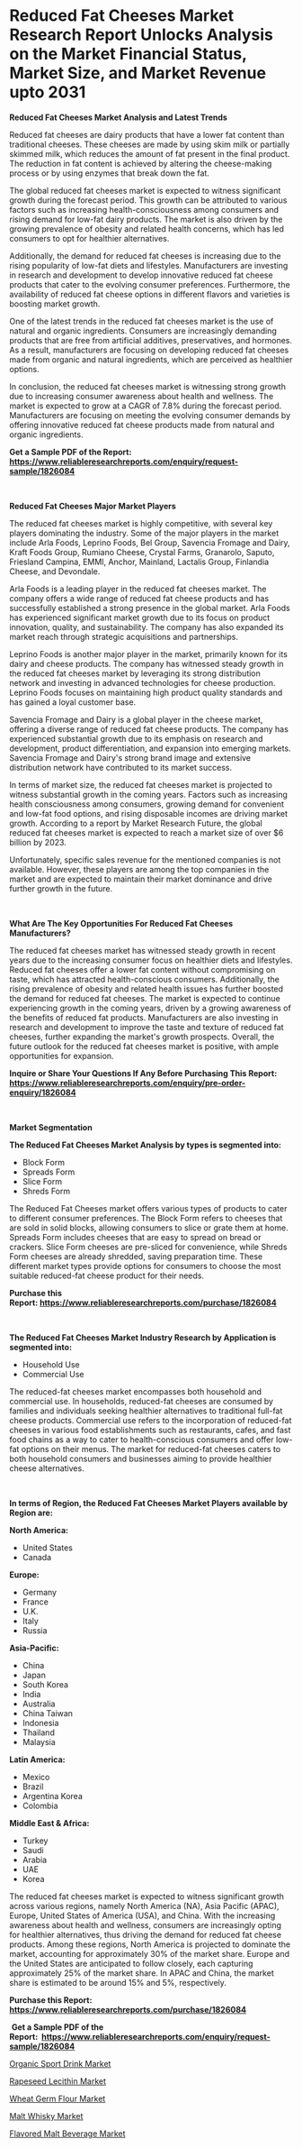 <p><h1>Reduced Fat Cheeses Market Research Report Unlocks Analysis on the Market Financial Status, Market Size, and Market Revenue upto 2031</h1></p><p><strong>Reduced Fat Cheeses Market Analysis and Latest Trends</strong></p>
<p><p>Reduced fat cheeses are dairy products that have a lower fat content than traditional cheeses. These cheeses are made by using skim milk or partially skimmed milk, which reduces the amount of fat present in the final product. The reduction in fat content is achieved by altering the cheese-making process or by using enzymes that break down the fat.</p><p>The global reduced fat cheeses market is expected to witness significant growth during the forecast period. This growth can be attributed to various factors such as increasing health-consciousness among consumers and rising demand for low-fat dairy products. The market is also driven by the growing prevalence of obesity and related health concerns, which has led consumers to opt for healthier alternatives.</p><p>Additionally, the demand for reduced fat cheeses is increasing due to the rising popularity of low-fat diets and lifestyles. Manufacturers are investing in research and development to develop innovative reduced fat cheese products that cater to the evolving consumer preferences. Furthermore, the availability of reduced fat cheese options in different flavors and varieties is boosting market growth.</p><p>One of the latest trends in the reduced fat cheeses market is the use of natural and organic ingredients. Consumers are increasingly demanding products that are free from artificial additives, preservatives, and hormones. As a result, manufacturers are focusing on developing reduced fat cheeses made from organic and natural ingredients, which are perceived as healthier options.</p><p>In conclusion, the reduced fat cheeses market is witnessing strong growth due to increasing consumer awareness about health and wellness. The market is expected to grow at a CAGR of 7.8% during the forecast period. Manufacturers are focusing on meeting the evolving consumer demands by offering innovative reduced fat cheese products made from natural and organic ingredients.</p></p>
<p><strong>Get a Sample PDF of the Report:&nbsp; <a href="https://www.reliableresearchreports.com/enquiry/request-sample/1826084">https://www.reliableresearchreports.com/enquiry/request-sample/1826084</a></strong></p>
<p>&nbsp;</p>
<p><strong>Reduced Fat Cheeses Major Market Players</strong></p>
<p><p>The reduced fat cheeses market is highly competitive, with several key players dominating the industry. Some of the major players in the market include Arla Foods, Leprino Foods, Bel Group, Savencia Fromage and Dairy, Kraft Foods Group, Rumiano Cheese, Crystal Farms, Granarolo, Saputo, Friesland Campina, EMMI, Anchor, Mainland, Lactalis Group, Finlandia Cheese, and Devondale.</p><p>Arla Foods is a leading player in the reduced fat cheeses market. The company offers a wide range of reduced fat cheese products and has successfully established a strong presence in the global market. Arla Foods has experienced significant market growth due to its focus on product innovation, quality, and sustainability. The company has also expanded its market reach through strategic acquisitions and partnerships.</p><p>Leprino Foods is another major player in the market, primarily known for its dairy and cheese products. The company has witnessed steady growth in the reduced fat cheeses market by leveraging its strong distribution network and investing in advanced technologies for cheese production. Leprino Foods focuses on maintaining high product quality standards and has gained a loyal customer base.</p><p>Savencia Fromage and Dairy is a global player in the cheese market, offering a diverse range of reduced fat cheese products. The company has experienced substantial growth due to its emphasis on research and development, product differentiation, and expansion into emerging markets. Savencia Fromage and Dairy's strong brand image and extensive distribution network have contributed to its market success.</p><p>In terms of market size, the reduced fat cheeses market is projected to witness substantial growth in the coming years. Factors such as increasing health consciousness among consumers, growing demand for convenient and low-fat food options, and rising disposable incomes are driving market growth. According to a report by Market Research Future, the global reduced fat cheeses market is expected to reach a market size of over $6 billion by 2023.</p><p>Unfortunately, specific sales revenue for the mentioned companies is not available. However, these players are among the top companies in the market and are expected to maintain their market dominance and drive further growth in the future.</p></p>
<p>&nbsp;</p>
<p><strong>What Are The Key Opportunities For Reduced Fat Cheeses Manufacturers?</strong></p>
<p><p>The reduced fat cheeses market has witnessed steady growth in recent years due to the increasing consumer focus on healthier diets and lifestyles. Reduced fat cheeses offer a lower fat content without compromising on taste, which has attracted health-conscious consumers. Additionally, the rising prevalence of obesity and related health issues has further boosted the demand for reduced fat cheeses. The market is expected to continue experiencing growth in the coming years, driven by a growing awareness of the benefits of reduced fat products. Manufacturers are also investing in research and development to improve the taste and texture of reduced fat cheeses, further expanding the market's growth prospects. Overall, the future outlook for the reduced fat cheeses market is positive, with ample opportunities for expansion.</p></p>
<p><strong>Inquire or Share Your Questions If Any Before Purchasing This Report: <a href="https://www.reliableresearchreports.com/enquiry/pre-order-enquiry/1826084">https://www.reliableresearchreports.com/enquiry/pre-order-enquiry/1826084</a></strong></p>
<p>&nbsp;</p>
<p><strong>Market Segmentation</strong></p>
<p><strong>The Reduced Fat Cheeses Market Analysis by types is segmented into:</strong></p>
<p><ul><li>Block Form</li><li>Spreads Form</li><li>Slice Form</li><li>Shreds Form</li></ul></p>
<p><p>The Reduced Fat Cheeses market offers various types of products to cater to different consumer preferences. The Block Form refers to cheeses that are sold in solid blocks, allowing consumers to slice or grate them at home. Spreads Form includes cheeses that are easy to spread on bread or crackers. Slice Form cheeses are pre-sliced for convenience, while Shreds Form cheeses are already shredded, saving preparation time. These different market types provide options for consumers to choose the most suitable reduced-fat cheese product for their needs.</p></p>
<p><strong>Purchase this Report:&nbsp;<a href="https://www.reliableresearchreports.com/purchase/1826084">https://www.reliableresearchreports.com/purchase/1826084</a></strong></p>
<p>&nbsp;</p>
<p><strong>The Reduced Fat Cheeses Market Industry Research by Application is segmented into:</strong></p>
<p><ul><li>Household Use</li><li>Commercial Use</li></ul></p>
<p><p>The reduced-fat cheeses market encompasses both household and commercial use. In households, reduced-fat cheeses are consumed by families and individuals seeking healthier alternatives to traditional full-fat cheese products. Commercial use refers to the incorporation of reduced-fat cheeses in various food establishments such as restaurants, cafes, and fast food chains as a way to cater to health-conscious consumers and offer low-fat options on their menus. The market for reduced-fat cheeses caters to both household consumers and businesses aiming to provide healthier cheese alternatives.</p></p>
<p>&nbsp;</p>
<p><strong>In terms of Region, the Reduced Fat Cheeses Market Players available by Region are:</strong></p>
<p>
    <p> <strong> North America: </strong>
        <ul>
            <li>United States</li>
            <li>Canada</li>
        </ul>
        </p> 
    <p> <strong> Europe: </strong>
        <ul>
            <li>Germany</li>
            <li>France</li>
            <li>U.K.</li>
            <li>Italy</li>
            <li>Russia</li>
        </ul>
        </p> 
    <p> <strong> Asia-Pacific: </strong>
        <ul>
            <li>China</li>
            <li>Japan</li>
            <li>South Korea</li>
            <li>India</li>
            <li>Australia</li>
            <li>China Taiwan</li>
            <li>Indonesia</li>
            <li>Thailand</li>
            <li>Malaysia</li>
        </ul>
        </p> 
    <p> <strong> Latin America: </strong>
        <ul>
            <li>Mexico</li>
            <li>Brazil</li>
            <li>Argentina Korea</li>
            <li>Colombia</li>
        </ul>
        </p> 
    <p> <strong> Middle East & Africa: </strong>
        <ul>
            <li>Turkey</li>
            <li>Saudi</li>
            <li>Arabia</li>
            <li>UAE</li>
            <li>Korea</li>
        </ul>
    </p>
    </p>
<p><p>The reduced fat cheeses market is expected to witness significant growth across various regions, namely North America (NA), Asia Pacific (APAC), Europe, United States of America (USA), and China. With the increasing awareness about health and wellness, consumers are increasingly opting for healthier alternatives, thus driving the demand for reduced fat cheese products. Among these regions, North America is projected to dominate the market, accounting for approximately 30% of the market share. Europe and the United States are anticipated to follow closely, each capturing approximately 25% of the market share. In APAC and China, the market share is estimated to be around 15% and 5%, respectively.</p></p>
<p><strong>Purchase this Report: <a href="https://www.reliableresearchreports.com/purchase/1826084">https://www.reliableresearchreports.com/purchase/1826084</a></strong></p>
<p>&nbsp;<strong>Get a Sample PDF of the Report:&nbsp;&nbsp;<a href="https://www.reliableresearchreports.com/enquiry/request-sample/1826084">https://www.reliableresearchreports.com/enquiry/request-sample/1826084</a></strong></p>
<p><strong></strong></p>
<p><p><a href="https://github.com/khayangel/Market-Research-Report-List-1/blob/main/organic-sport-drink-market.md">Organic Sport Drink Market</a></p><p><a href="https://github.com/antony131rp/Market-Research-Report-List-1/blob/main/rapeseed-lecithin-market.md">Rapeseed Lecithin Market</a></p><p><a href="https://github.com/elizabethdagraca/Market-Research-Report-List-1/blob/main/wheat-germ-flour-market.md">Wheat Germ Flour Market</a></p><p><a href="https://github.com/bracarafogo/Market-Research-Report-List-1/blob/main/malt-whisky-market.md">Malt Whisky Market</a></p><p><a href="https://github.com/lababdou/Market-Research-Report-List-1/blob/main/flavored-malt-beverage-market.md">Flavored Malt Beverage Market</a></p></p>